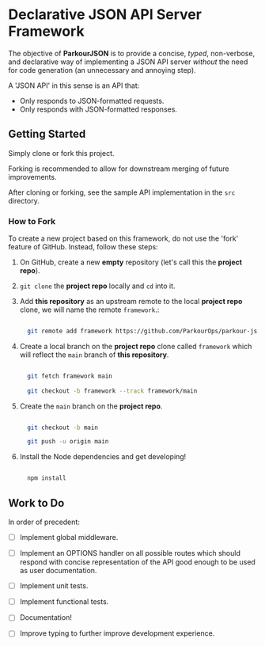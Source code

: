 # Declarative JSON API Server Framework

The objective of __ParkourJSON__ is to provide a concise, _typed_, non-verbose, and declarative way of implementing a JSON API server _without_ the need for code generation (an unnecessary and annoying step).

A 'JSON API' in this sense is an API that:

- Only responds to JSON-formatted requests.
- Only responds with JSON-formatted responses.

## Getting Started

Simply clone or fork this project.

Forking is recommended to allow for downstream merging of future improvements.

After cloning or forking, see the sample API implementation in the `src` directory.

### How to Fork

To create a new project based on this framework, do not use the 'fork' feature of GitHub. Instead, follow these steps:

1. On GitHub, create a new __empty__ repository (let's call this the __project repo__).

2. `git clone` the __project repo__ locally and `cd` into it.

3. Add __this repository__ as an upstream remote to the local __project repo__ clone, we will name the remote `framework`.:

    ```bash

      git remote add framework https://github.com/ParkourOps/parkour-json

    ```

4. Create a local branch on the __project repo__ clone called `framework` which will reflect the `main` branch of __this repository__.

    ```bash

      git fetch framework main
      
      git checkout -b framework --track framework/main

    ```

5. Create the `main` branch on the __project repo__.

    ```bash

      git checkout -b main

      git push -u origin main

    ```

6. Install the Node dependencies and get developing!

    ```bash

      npm install

    ```

## Work to Do

In order of precedent:

- [ ] Implement global middleware.

- [ ] Implement an OPTIONS handler on all possible routes which should respond with concise representation of the API good enough to be used as user documentation.

- [ ] Implement unit tests.

- [ ] Implement functional tests.

- [ ] Documentation!

- [ ] Improve typing to further improve development experience.
